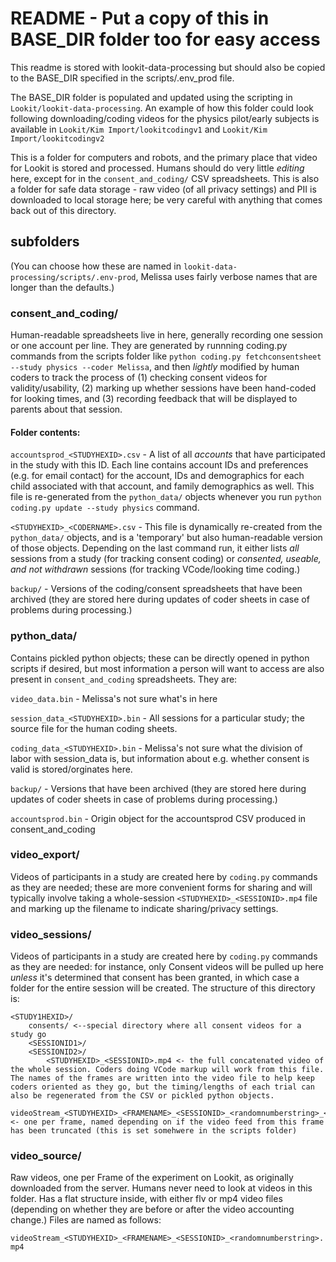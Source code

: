 # README - Put a copy of this in BASE_DIR folder too for easy access

This readme is stored with lookit-data-processing but should also be copied to the BASE_DIR specified in the scripts/.env_prod file. 

The BASE_DIR folder is populated and updated using the scripting in `Lookit/lookit-data-processing`. An example of how this folder could look following downloading/coding videos for the physics pilot/early subjects is available in `Lookit/Kim Import/lookitcodingv1` and `Lookit/Kim Import/lookitcodingv2`

This is a folder for computers and robots, and the primary place that video for Lookit is stored and processed. Humans should do very little *editing* here, except for in the `consent_and_coding/` CSV spreadsheets. This is also a folder for safe data storage - raw video (of all privacy settings) and PII is downloaded to local storage here; be very careful with anything that comes back out of this directory. 

## subfolders

(You can choose how these are named in `lookit-data-processing/scripts/.env-prod`, Melissa uses fairly verbose names that are longer than the defaults.)

### consent_and_coding/

Human-readable spreadsheets live in here, generally recording one session or one account per line. They are generated by runnning coding.py commands from the scripts folder like `python coding.py fetchconsentsheet --study physics --coder Melissa`, and then *lightly* modified by human coders to track the process of (1) checking consent videos for validity/usability, (2) marking up whether sessions have been hand-coded for looking times, and (3) recording feedback that will be displayed to parents about that session. 

#### Folder contents: 

`accountsprod_<STUDYHEXID>.csv` - A list of all *accounts* that have participated in the study with this ID. Each line contains account IDs and preferences (e.g. for email contact) for the account, IDs and demographics for each child associated with that account, and family demographics as well. This file is re-generated from the `python_data/` objects whenever you run `python coding.py update --study physics` command.

`<STUDYHEXID>_<CODERNAME>.csv` - This file is dynamically re-created from the `python_data/` objects, and is a 'temporary' but also human-readable version of those objects. Depending on the last command run, it either lists *all* sessions from a study (for tracking consent coding) or *consented, useable, and not withdrawn* sessions (for tracking VCode/looking time coding.)

`backup/` - Versions of the coding/consent spreadsheets that have been archived (they are stored here during updates of coder sheets in case of problems during processing.)

### python_data/

Contains pickled python objects; these can be directly opened in python scripts if desired, but most information a person will want to access are also present in `consent_and_coding` spreadsheets. They are:

`video_data.bin` - Melissa's not sure what's in here

`session_data_<STUDYHEXID>.bin` - All sessions for a particular study; the source file for the human coding sheets. 

`coding_data_<STUDYHEXID>.bin` - Melissa's not sure what the division of labor with session_data is, but information about e.g. whether consent is valid is stored/orginates here. 

`backup/` - Versions that have been archived (they are stored here during updates of coder sheets in case of problems during processing.)

`accountsprod.bin` - Origin object for the accountsprod CSV produced in consent_and_coding

### video_export/

Videos of participants in a study are created here by `coding.py` commands as they are needed; these are more convenient forms for sharing and will typically involve taking a whole-session `<STUDYHEXID>_<SESSIONID>.mp4` file and marking up the filename to indicate sharing/privacy settings. 

### video_sessions/

Videos of participants in a study are created here by `coding.py` commands as they are needed: for instance, only Consent videos will be pulled up here *unless* it's determined that consent has been granted, in which case a folder for the entire session will be created. The structure of this directory is:

```
<STUDY1HEXID>/
	consents/ <--special directory where all consent videos for a study go
	<SESSIONID1>/
	<SESSIONID2>/
		<STUDYHEXID>_<SESSIONID>.mp4 <- the full concatenated video of the whole session. Coders doing VCode markup will work from this file. The names of the frames are written into the video file to help keep coders oriented as they go, but the timing/lengths of each trial can also be regenerated from the CSV or pickled python objects.
		videoStream_<STUDYHEXID>_<FRAMENAME>_<SESSIONID>_<randomnumberstring>_<trimmed/whole>.mp4 <- one per frame, named depending on if the video feed from this frame has been truncated (this is set somehwere in the scripts folder)

```


### video_source/

Raw videos, one per Frame of the experiment on Lookit, as originally downloaded from the server. Humans never need to look at videos in this folder. Has a flat structure inside, with either flv or mp4 video files (depending on whether they are before or after the video accounting change.) Files are named as follows:

`videoStream_<STUDYHEXID>_<FRAMENAME>_<SESSIONID>_<randomnumberstring>.mp4`


